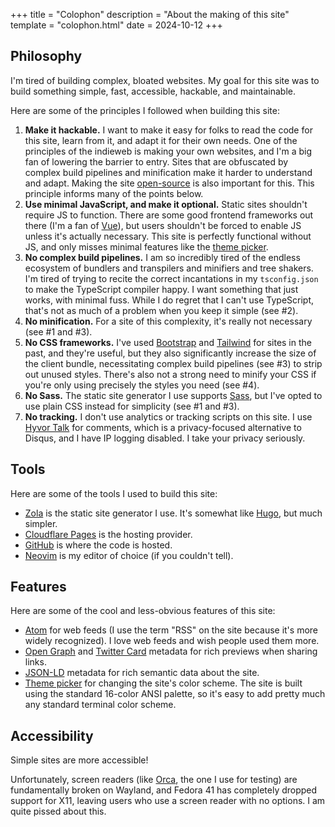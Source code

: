 +++
title = "Colophon"
description = "About the making of this site"
template = "colophon.html"
date = 2024-10-12
+++

## Philosophy

I'm tired of building complex, bloated websites. My goal for this site was to
build something simple, fast, accessible, hackable, and maintainable.

Here are some of the principles I followed when building this site:

1. **Make it hackable.** I want to make it easy for folks to read the code for
   this site, learn from it, and adapt it for their own needs. One of the
   principles of the indieweb is making your own websites, and I'm a big fan of
   lowering the barrier to entry. Sites that are obfuscated by complex build
   pipelines and minification make it harder to understand and adapt. Making the
   site [open-source](https://github.com/justlark/lark.gay) is also important
   for this. This principle informs many of the points below.
2. **Use minimal JavaScript, and make it optional.** Static sites shouldn't
   require JS to function. There are some good frontend frameworks out there
   (I'm a fan of [Vue](https://vuejs.org/)), but users shouldn't be forced to
   enable JS unless it's actually necessary. This site is perfectly functional
   without JS, and only misses minimal features like the [theme
   picker](/#theme-picker).
3. **No complex build pipelines.** I am so incredibly tired of the endless
   ecosystem of bundlers and transpilers and minifiers and tree shakers. I'm
   tired of trying to recite the correct incantations in my `tsconfig.json` to
   make the TypeScript compiler happy. I want something that just works, with
   minimal fuss. While I do regret that I can't use TypeScript, that's not as
   much of a problem when you keep it simple (see #2).
4. **No minification.** For a site of this complexity, it's really not necessary
   (see #1 and #3).
5. **No CSS frameworks.** I've used [Bootstrap](https://getbootstrap.com/) and
   [Tailwind](https://tailwindcss.com/) for sites in the past, and they're
   useful, but they also significantly increase the size of the client bundle,
   necessitating complex build pipelines (see #3) to strip out unused styles.
   There's also not a strong need to minify your CSS if you're only using
   precisely the styles you need (see #4).
6. **No Sass.** The static site generator I use supports
   [Sass](https://sass-lang.com/), but I've opted to use plain CSS instead for
   simplicity (see #1 and #3).
7. **No tracking.** I don't use analytics or tracking scripts on this site. I
   use [Hyvor Talk](https://talk.hyvor.com/) for comments, which is a
   privacy-focused alternative to Disqus, and I have IP logging disabled. I take
   your privacy seriously.

## Tools

Here are some of the tools I used to build this site:

- [Zola](https://www.getzola.org/) is the static site generator I use. It's
  somewhat like [Hugo](https://gohugo.io/), but much simpler.
- [Cloudflare Pages](https://developers.cloudflare.com/pages) is the hosting
  provider.
- [GitHub](https://github.com/justlark/lark.gay) is where the code is hosted.
- [Neovim](https://neovim.io/) is my editor of choice (if you couldn't tell).

## Features

Here are some of the cool and less-obvious features of this site:

- [Atom](https://validator.w3.org/feed/docs/atom.html) for web feeds (I use the
  term "RSS" on the site because it's more widely recognized). I love web feeds
  and wish people used them more.
- [Open Graph](https://ogp.me/) and [Twitter
  Card](https://developer.x.com/en/docs/x-for-websites/cards/overview/abouts-cards)
  metadata for rich previews when sharing links.
- [JSON-LD](https://json-ld.org/) metadata for rich semantic data about the
  site.
- [Theme picker](/#theme-picker) for changing the site's color scheme. The site
  is built using the standard 16-color ANSI palette, so it's easy to add pretty
  much any standard terminal color scheme.

## Accessibility

Simple sites are more accessible!

Unfortunately, screen readers (like [Orca](https://orca.gnome.org/), the one I
use for testing) are fundamentally broken on Wayland, and Fedora 41 has
completely dropped support for X11, leaving users who use a screen reader with
no options. I am quite pissed about this.
